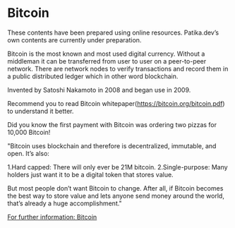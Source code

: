# Bitcoin

These contents have been prepared using online resources. Patika.dev’s own contents are currently under preparation.




Bitcoin is the most known and most used digital currency. Without a middleman it can be transferred from user to user on a peer-to-peer network. There are network nodes to verify transactions and record them in a public distributed ledger which in other word blockchain.

Invented by Satoshi Nakamoto in 2008 and began use in 2009.

Recommend you to read Bitcoin whitepaper(https://bitcoin.org/bitcoin.pdf) to understand it better.

Did you know the first payment with Bitcoin was ordering two pizzas for 10,000 Bitcoin! 

"Bitcoin uses blockchain and therefore is decentralized, immutable, and open. It’s also:

1.Hard capped: There will only ever be 21M bitcoin. 
2.Single-purpose: Many holders just want it to be a digital token that stores value.


But most people don’t want Bitcoin to change. After all, if Bitcoin becomes the best way to store value and lets anyone send money around the world, that’s already a huge accomplishment."

[For further information: Bitcoin](https://creatoreconomy.so/p/curious-beginner-guide-to-crypto?s=r)

